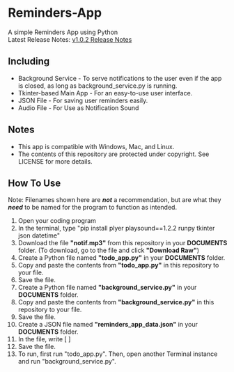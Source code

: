 # Reminders-App
A simple Reminders App using Python
<br>
Latest Release Notes: [v1.0.2 Release Notes](https://github.com/Bella288/Reminders-App/wiki/v1.0.2-%E2%80%90-Release-Notes)
## Including
* Background Service - To serve notifications to the user even if the app is closed, as long as background_service.py is running.
* Tkinter-based Main App - For an easy-to-use user interface.
* JSON File - For saving user reminders easily.
* Audio File - For Use as Notification Sound
## Notes
* This app is compatible with Windows, Mac, and Linux.
* The contents of this repository are protected under copyright. See LICENSE for more details.
## How To Use
Note: Filenames shown here are ***not*** a recommendation, but are what they ***need*** to be named for the program to function as intended.
1. Open your coding program
2. In the terminal, type "pip install plyer playsound==1.2.2 runpy tkinter json datetime"
3. Download the file **"notif.mp3"** from this repository in your **DOCUMENTS** folder. (To download, go to the file and click **"Download Raw"**)
5. Create a Python file named **"todo_app.py"** in your **DOCUMENTS** folder.
6. Copy and paste the contents from **"todo_app.py"** in this repository to your file.
7. Save the file.
8. Create a Python file named **"background_service.py"** in your **DOCUMENTS** folder.
9. Copy and paste the contents from **"background_service.py"** in this repository to your file.
10. Save the file.
11. Create a JSON file named **"reminders_app_data.json"** in your **DOCUMENTS** folder.
12. In the file, write [ ]
13. Save the file.
14. To run, first run "todo_app.py". Then, open another Terminal instance and run "background_service.py".

